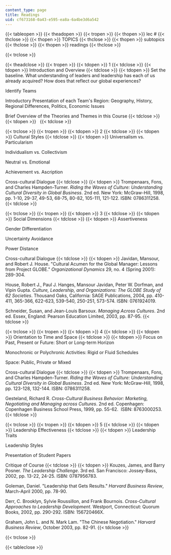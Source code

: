 ```yaml
---
content_type: page
title: Readings
uid: cf673168-0a43-e595-ea8a-6a4be3d6a542
---
```


{{< tableopen >}}
{{< theadopen >}}
{{< tropen >}}
{{< thopen >}}
lec #
{{< thclose >}}
{{< thopen >}}
TOPICS
{{< thclose >}}
{{< thopen >}}
subtopics
{{< thclose >}}
{{< thopen >}}
readings
{{< thclose >}}

{{< trclose >}}

{{< theadclose >}}
{{< tropen >}}
{{< tdopen >}}
1
{{< tdclose >}}
{{< tdopen >}}
Introduction and Overview
{{< tdclose >}}
{{< tdopen >}}
Set the baseline. What understanding of leaders and leadership has each of us already acquired? How does that reflect our global experiences?  
  
Identify Teams  
  
Introductory Presentation of each Team's Region: Geography, History, Regional Differences, Politics, Economic Issues  
  
Brief Overview of the Theories and Themes in this Course
{{< tdclose >}}
{{< tdopen >}}
 
{{< tdclose >}}

{{< trclose >}}
{{< tropen >}}
{{< tdopen >}}
2
{{< tdclose >}}
{{< tdopen >}}
Cultural Styles
{{< tdclose >}}
{{< tdopen >}}
Universalism vs. Particularism  
  
Individualism vs. Collectivism  
  
Neutral vs. Emotional  
  
Achievement vs. Ascription  
  
Cross-cultural Dialogue
{{< tdclose >}}
{{< tdopen >}}
Trompenaars, Fons, and Charles Hampden-Turner. _Riding the Waves of Culture: Understanding Cultural Diversity in Global Business_. 2nd ed. New York: McGraw-Hill, 1998, pp. 1-10, 29-37, 49-53, 68-75, 80-82, 105-111, 121-122. ISBN: 0786311258.
{{< tdclose >}}

{{< trclose >}}
{{< tropen >}}
{{< tdopen >}}
3
{{< tdclose >}}
{{< tdopen >}}
Social Dimensions
{{< tdclose >}}
{{< tdopen >}}
Assertiveness  
  
Gender Differentiation  
  
Uncertainty Avoidance  
  
Power Distance  
  
Cross-cultural Dialogue
{{< tdclose >}}
{{< tdopen >}}
Javidan, Mansour, and Robert J. House. "Cultural Acumen for the Global Manager: Lessons from Project GLOBE." _Organizational Dynamics_ 29, no. 4 (Spring 2001): 289-304.  
  
House, Robert J., Paul J. Hanges, Mansour Javidan, Peter W. Dorfman, and Vipin Gupta. _Culture, Leadership, and Organizations: The GLOBE Study of 62 Societies_. Thousand Oaks, California: SAGE Publications, 2004, pp. 410-411, 365-366, 622-623, 539-540, 250-251, 573-574. ISBN: 0761924019.  
  
Schneider, Susan, and Jean-Louis Barsoux. _Managing Across Cultures_. 2nd ed. Essex, England: Pearson Education Limited, 2003, pp. 87-95.
{{< tdclose >}}

{{< trclose >}}
{{< tropen >}}
{{< tdopen >}}
4
{{< tdclose >}}
{{< tdopen >}}
Orientation to Time and Space
{{< tdclose >}}
{{< tdopen >}}
Focus on Past, Present or Future: Short or Long-term Horizon  
  
Monochronic or Polychronic Activities: Rigid or Fluid Schedules  
  
Space: Public, Private or Mixed  
  
Cross-cultural Dialogue
{{< tdclose >}}
{{< tdopen >}}
Trompenaars, Fons, and Charles Hampden-Turner. _Riding the Waves of Culture: Understanding Cultural Diversity in Global Business_. 2nd ed. New York: McGraw-Hill, 1998, pp. 123-128, 132-144. ISBN: 0786311258.  
  
Gesteland, Richard R. _Cross-Cultural Business Behavior: Marketing, Negotiating and Managing across Cultures_. 2nd ed. Copenhagen: Copenhagen Business School Press, 1999, pp. 55-62.  ISBN: 8763000253.
{{< tdclose >}}

{{< trclose >}}
{{< tropen >}}
{{< tdopen >}}
5
{{< tdclose >}}
{{< tdopen >}}
Leadership Effectiveness
{{< tdclose >}}
{{< tdopen >}}
Leadership Traits  
  
Leadership Styles  
  
Presentation of Student Papers  
  
Critique of Course
{{< tdclose >}}
{{< tdopen >}}
Kouzes, James, and Barry Posner. _The Leadership Challenge_. 3rd ed. San Francisco: Jossey-Bass, 2002, pp. 13-22, 24-25. ISBN: 0787956783.  
  
Goleman, Daniel. "Leadership that Gets Results." _Harvard Business Review_, March-April 2000, pp. 78-90.  
  
Derr, C. Brooklyn, Sylvie Roussillon, and Frank Bournois. _Cross-Cultural Approaches to Leadership Development_. Westport, Connecticut: Quorum Books, 2002, pp. 290-292. ISBN: 156720466X.  
  
Graham, John L. and N. Mark Lam. "The Chinese Negotiation." _Harvard Business Review_, October 2003, pp. 82-91.
{{< tdclose >}}

{{< trclose >}}

{{< tableclose >}}